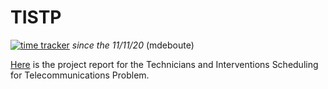 # TISTP
[![time tracker](https://wakatime.com/badge/github/mdeboute/tistp_optim.svg)](https://wakatime.com/badge/github/mdeboute/tistp_optim) *since the 11/11/20* (mdeboute)

[Here](https://www.overleaf.com/read/ydjtdmxyygkn) is the project report for the Technicians and Interventions Scheduling for Telecommunications Problem.
